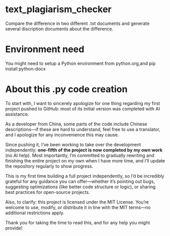 # text_plagiarism_checker
Compare the difference in two different .txt documents and generate several discription documents about the difference.
# Environment need
You might need to setup a Python environment from python.org,and pip install python-docx
# About this .py code creation
To start with, I want to sincerely apologize for one thing regarding my first project pushed to GitHub: most of its initial version was completed with AI assistance.  

As a developer from China, some parts of the code include Chinese descriptions—if these are hard to understand, feel free to use a translator, and I apologize for any inconvenience this may cause.  

Since pushing it, I’ve been working to take over the development independently: **one-fifth of the project is now completed by my own work** (no AI help). Most importantly, I’m committed to gradually rewriting and finishing the entire project on my own when I have more time, and I’ll update the repository regularly to show progress.  

This is my first time building a full project independently, so I’d be incredibly grateful for any guidance you can offer—whether it’s pointing out bugs, suggesting optimizations (like better code structure or logic), or sharing best practices for open-source projects.  

Also, to clarify: this project is licensed under the MIT License. You’re welcome to use, modify, or distribute it in line with the MIT terms—no additional restrictions apply.  

Thank you for taking the time to read this, and for any help you might provide!
